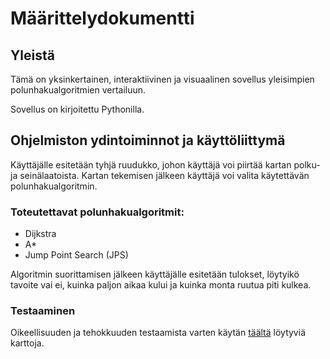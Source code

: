 # Määrittelydokumentti
## Yleistä

Tämä on yksinkertainen, interaktiivinen ja visuaalinen sovellus yleisimpien polunhakualgoritmien vertailuun.

Sovellus on kirjoitettu Pythonilla.

## Ohjelmiston ydintoiminnot ja käyttöliittymä

Käyttäjälle esitetään tyhjä ruudukko, johon käyttäjä voi piirtää kartan polku- ja seinälaatoista. Kartan tekemisen jälkeen käyttäjä voi valita käytettävän polunhakualgoritmin.

### Toteutettavat polunhakualgoritmit:

- Dijkstra
- A\*
- Jump Point Search (JPS)

Algoritmin suorittamisen jälkeen käyttäjälle esitetään tulokset, löytyikö tavoite vai ei, kuinka paljon aikaa kului ja kuinka monta ruutua piti kulkea.

### Testaaminen

Oikeellisuuden ja tehokkuuden testaamista varten käytän [täältä](https://www.movingai.com/benchmarks/) löytyviä karttoja.